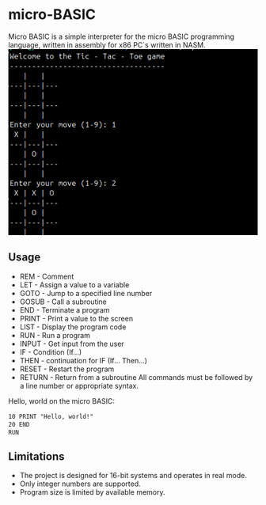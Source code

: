 # micro-BASIC 
Micro BASIC is a simple interpreter for the micro BASIC programming language, written in assembly for x86 PC`s written in NASM.
![screenshot](https://github.com/PRoX2011/Tic-tac-toe-game/raw/main/screenshot.png)
## Usage
- REM - Comment
- LET - Assign a value to a variable
- GOTO - Jump to a specified line number
- GOSUB - Call a subroutine
- END - Terminate a program
- PRINT - Print a value to the screen
- LIST - Display the program code
- RUN - Run a program
- INPUT - Get input from the user
- IF - Condition (If...)
- THEN - continuation for IF (If... Then...)
- RESET - Restart the program
- RETURN - Return from a subroutine
All commands must be followed by a line number or appropriate syntax.

Hello, world on the micro BASIC:
```BASIC
10 PRINT "Hello, world!"
20 END
RUN
```

## Limitations
- The project is designed for 16-bit systems and operates in real mode.
- Only integer numbers are supported.
- Program size is limited by available memory.
